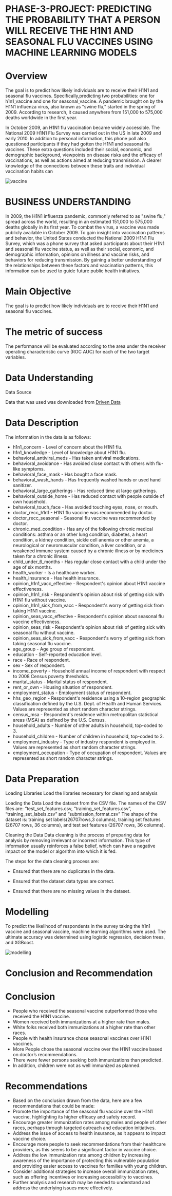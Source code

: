 # PHASE-3-PROJECT: PREDICTING THE PROBABILITY THAT A PERSON WILL RECEIVE THE H1N1 AND SEASONAL FLU VACCINES USING MACHINE LEARNING MODELS



# Overview


The goal is to predict how likely individuals are to receive their H1N1 and seasonal flu vaccines. 
Specifically,predicting two probabilities: one for h1n1_vaccine and one for seasonal_vaccine.
A pandemic brought on by the H1N1 influenza virus, also known as "swine flu," started in the spring of 2009. According to research, it caused anywhere from 151,000 to 575,000 deaths worldwide in the first year.

In October 2009, an H1N1 flu vaccination became widely accessible. The National 2009 H1N1 Flu Survey was carried out in the US in late 2009 and early 2010. In addition to personal information, this phone poll also questioned participants if they had gotten the H1N1 and seasonal flu vaccines. These extra questions included their social, economic, and demographic background, viewpoints on disease risks and the efficacy of vaccinations, as well as actions aimed at reducing transmission. A clearer knowledge of the connections between these traits and individual vaccination habits can

![vaccine](https://user-images.githubusercontent.com/22881701/218325070-031d25c5-359c-4aa0-bdb4-b4ea5097857a.jpg)



# BUSINESS UNDERSTANDING

In 2009, the H1N1 influenza pandemic, commonly referred to as "swine flu," spread across the world, resulting in an estimated 151,000 to 575,000 deaths globally in its first year. To combat the virus, a vaccine was made publicly available in October 2009. To gain insight into vaccination patterns and behavior, the United States conducted the National 2009 H1N1 Flu Survey, which was a phone survey that asked participants about their H1N1 and seasonal flu vaccine status, as well as their social, economic, and demographic information, opinions on illness and vaccine risks, and behaviors for reducing transmission. By gaining a better understanding of the relationships between these factors and vaccination patterns, this information can be used to guide future public health initiatives.



# Main Objective 

The goal is to predict how likely individuals are to receive their H1N1 and seasonal flu vaccines. 

# The metric of success
The performance will be evaluated according to the area under the receiver operating characteristic curve (ROC AUC) for each of the two target variables.


# Data Understanding 
Data Source

Data that was used was downloaded from  [Driven Data](https://www.drivendata.org/competitions/66/flu-shot-learning/page/210/)


# Data Description 

The information in the data is as follows:
* h1n1_concern - Level of concern about the H1N1 flu.
* h1n1_knowledge - Level of knowledge about H1N1 flu.
* behavioral_antiviral_meds - Has taken antiviral medications. 
* behavioral_avoidance - Has avoided close contact with others with flu-like symptoms. 
* behavioral_face_mask - Has bought a face mask. 
* behavioral_wash_hands - Has frequently washed hands or used hand sanitizer. 
* behavioral_large_gatherings - Has reduced time at large gatherings. 
* behavioral_outside_home - Has reduced contact with people outside of own household. 
* behavioral_touch_face - Has avoided touching eyes, nose, or mouth. 
* doctor_recc_h1n1 - H1N1 flu vaccine was recommended by doctor.
* doctor_recc_seasonal - Seasonal flu vaccine was recommended by doctor. 
* chronic_med_condition - Has any of the following chronic medical conditions: asthma or an other lung condition, diabetes, a heart condition, a kidney condition, sickle cell anemia or other anemia, a neurological or neuromuscular condition, a liver condition, or a weakened immune system caused by a chronic illness or by medicines taken for a chronic illness. 
* child_under_6_months - Has regular close contact with a child under the age of six months. 
* health_worker - Is a healthcare worker. 
* health_insurance - Has health insurance. 
* opinion_h1n1_vacc_effective - Respondent's opinion about H1N1 vaccine effectiveness.
* opinion_h1n1_risk - Respondent's opinion about risk of getting sick with H1N1 flu without vaccine.
* opinion_h1n1_sick_from_vacc - Respondent's worry of getting sick from taking H1N1 vaccine.
* opinion_seas_vacc_effective - Respondent's opinion about seasonal flu vaccine effectiveness.
* opinion_seas_risk - Respondent's opinion about risk of getting sick with seasonal flu without vaccine.
* opinion_seas_sick_from_vacc - Respondent's worry of getting sick from taking seasonal flu vaccine.
* age_group - Age group of respondent.
* education - Self-reported education level.
* race - Race of respondent.
* sex - Sex of respondent.
* income_poverty - Household annual income of respondent with respect to 2008 Census poverty thresholds.
* marital_status - Marital status of respondent.
* rent_or_own - Housing situation of respondent.
* employment_status - Employment status of respondent.
* hhs_geo_region - Respondent's residence using a 10-region geographic classification defined by the U.S. Dept. of Health and Human Services. Values are represented as short random character strings.
* census_msa - Respondent's residence within metropolitan statistical areas (MSA) as defined by the U.S. Census.
* household_adults - Number of other adults in household, top-coded to 3.
* household_children - Number of children in household, top-coded to 3.
* employment_industry - Type of industry respondent is employed in. Values are represented as short random character strings.
* employment_occupation - Type of occupation of respondent. Values are represented as short random character strings.



# Data Preparation

Loading Libraries
Load the libraries necessary for cleaning and analysis

Loading the Data
Load the dataset from the CSV file. The names of the CSV files are: “test_set_features.csv, “training_set_features.csv”, “training_set_labels.csv” and “submission_format.csv”
The shape of the dataset is: training set labels(26707rows,3 columns), training set features (26707 rows, 36 columns), and test set features (26707 rows, 36 columns). 

Cleaning the Data
Data cleaning is the process of preparing data for analysis by removing irrelevant or incorrect information. This type of information usually reinforces a false belief, which can have a negative impact on the model or algorithm into which it is fed.


The steps for the data cleaning process are:

* Ensured that there are no duplicates in the data.

* Ensured that the dataset data types are correct.

* Ensured that there are no missing values in the dataset.


# Modelling

To predict the likelihood of respondents in the survey taking the h1n1 vaccine and seasonal vaccine, machine learning algorithms were used.
The ultimate accuracy was determined using logistic regression, decision trees, and XGBoost.

![modelling](https://user-images.githubusercontent.com/22881701/218327274-45075b5c-f176-40de-a234-19cdc10a4840.png)




# Conclusion and Recommendation 

# Conclusion

* People who received the seasonal vaccine outperformed those who received the H1N1 vaccine.
* Women received both immunizations at a higher rate than males.
* White folks received both immunizations at a higher rate than other races.
* People with health insurance chose seasonal vaccines over H1N1 vaccines.
* More People chose the seasonal vaccine over the H1N1 vaccine based on doctor’s recommendations.
* There were fewer persons seeking both immunizations than predicted.
* In addition, children were not as well immunized as planned.

# Recommendations 
* Based on the conclusion drawn from the data, here are a few recommendations that could be made:
* Promote the importance of the seasonal flu vaccine over the H1N1 vaccine, highlighting its higher efficacy and safety record.
* Encourage greater immunization rates among males and people of other races, perhaps through targeted outreach and education initiatives.
* Address the issue of access to health insurance, as it appears to impact vaccine choice.
* Encourage more people to seek recommendations from their healthcare providers, as this seems to be a significant factor in vaccine choice.
* Address the low immunization rate among children by increasing awareness of the importance of protecting this vulnerable population and providing easier access to vaccines for families with young children.
* Consider additional strategies to increase overall immunization rates, such as offering incentives or increasing accessibility to vaccines.
* Further analysis and research may be needed to understand and address the underlying issues more effectively.





